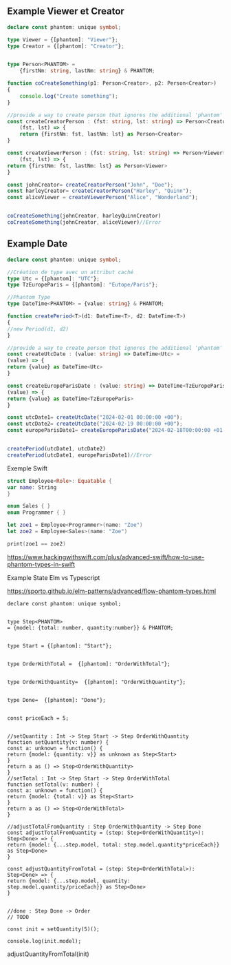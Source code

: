 
## Example Viewer et Creator

```typescript
declare const phantom: unique symbol;

type Viewer = {[phantom]: "Viewer"};
type Creator = {[phantom]: "Creator"};


type Person<PHANTOM> = 
    {firstNm: string, lastNm: string} & PHANTOM;

function coCreateSomething(p1: Person<Creator>, p2: Person<Creator>)
{
    console.log("Create something");
}

//provide a way to create person that ignores the additional 'phantom' property:
const createCreatorPerson : (fst: string, lst: string) => Person<Creator> = 
    (fst, lst) => {
    return {firstNm: fst, lastNm: lst} as Person<Creator>
}

const createViewerPerson : (fst: string, lst: string) => Person<Viewer> =
    (fst, lst) => {
return {firstNm: fst, lastNm: lst} as Person<Viewer>
}

const johnCreator= createCreatorPerson("John", "Doe");
const harleyCreator= createCreatorPerson("Harley", "Quinn");
const aliceViewer = createViewerPerson("Alice", "Wonderland");


coCreateSomething(johnCreator, harleyQuinnCreator)
coCreateSomething(johnCreator, aliceViewer)//Error
```



## Example Date


```typescript
declare const phantom: unique symbol;

//Création de type avec un attribut caché
type Utc = {[phantom]: "UTC"};
type TzEuropeParis = {[phantom]: "Eutope/Paris"};

//Phantom Type
type DateTime<PHANTOM> = {value: string} & PHANTOM;

function createPeriod<T>(d1: DateTime<T>, d2: DateTime<T>)
{
//new Period(d1, d2)
}

//provide a way to create person that ignores the additional 'phantom' property:
const createUtcDate : (value: string) => DateTime<Utc> =
(value) => {
return {value} as DateTime<Utc>
}

const createEuropeParisDate : (value: string) => DateTime<TzEuropeParis> =
(value) => {
return {value} as DateTime<TzEuropeParis>
}

const utcDate1= createUtcDate("2024-02-01 00:00:00 +00");
const utcDate2= createUtcDate("2024-02-19 00:00:00 +00");
const europeParisDate1= createEuropeParisDate("2024-02-18T00:00:00 +01:00");


createPeriod(utcDate1, utcDate2)
createPeriod(utcDate1, europeParisDate1)//Error
```

Exemple Swift

```swift
struct Employee<Role>: Equatable {
var name: String
}

enum Sales { }
enum Programmer { }

let zoe1 = Employee<Programmer>(name: "Zoe")
let zoe2 = Employee<Sales>(name: "Zoe")

print(zoe1 == zoe2)
```


https://www.hackingwithswift.com/plus/advanced-swift/how-to-use-phantom-types-in-swift


Example State Elm vs Typescript

https://sporto.github.io/elm-patterns/advanced/flow-phantom-types.html
    

    declare const phantom: unique symbol;
    
    
    type Step<PHANTOM>
    = {model: {total: number, quantity:number}} & PHANTOM;
    
    
    type Start = {[phantom]: "Start"};
    
    
    type OrderWithTotal =  {[phantom]: "OrderWithTotal"};
    
    
    type OrderWithQuantity=  {[phantom]: "OrderWithQuantity"};
    
    
    type Done=  {[phantom]: "Done"};
    
    
    const priceEach = 5;
    
    
    //setQuantity : Int -> Step Start -> Step OrderWithQuantity
    function setQuantity(v: number) {
    const a: unknown = function() {
    return {model: {quantity: v}} as unknown as Step<Start>
    }
    return a as () => Step<OrderWithQuantity>
    }
    //setTotal : Int -> Step Start -> Step OrderWithTotal
    function setTotal(v: number) {
    const a: unknown = function() {
    return {model: {total: v}} as Step<Start>
    }
    return a as () => Step<OrderWithTotal>
    }
    
    //adjustTotalFromQuantity : Step OrderWithQuantity -> Step Done
    const adjustTotalFromQuantity = (step: Step<OrderWithQuantity>): Step<Done> => {
    return {model: {...step.model, total: step.model.quantity*priceEach}} as Step<Done>
    }
    
    const adjustQuantityFromTotal = (step: Step<OrderWithTotal>): Step<Done> => {
    return {model: {...step.model, quantity: step.model.quantity/priceEach}} as Step<Done>
    }
    
    
    //done : Step Done -> Order
    // TODO
    
    const init = setQuantity(5)();
    
    console.log(init.model);

adjustQuantityFromTotal(init)
